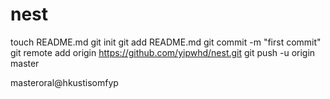 nest
====
touch README.md
git init
git add README.md
git commit -m "first commit"
git remote add origin https://github.com/yipwhd/nest.git
git push -u origin master

masteroral@hkustisomfyp
